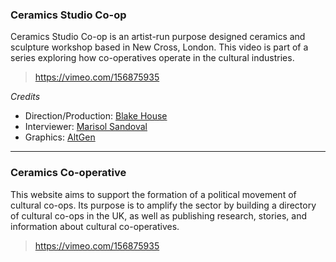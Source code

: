 <!-- 
To add a new story, write:

### Cooperative Name

Description of of cooperative

Video url of vimeo

-->

### Ceramics Studio Co-op

Ceramics Studio Co-op is an artist-run purpose designed ceramics and sculpture workshop based in New Cross, London. This video is part of a series exploring how co-operatives operate in the cultural industries.

> https://vimeo.com/156875935

_Credits_
- Direction/Production: [Blake House](http://blake.house/)   
- Interviewer: [Marisol Sandoval](https://www.city.ac.uk/people/academics/marisol-sandoval)   
- Graphics: [AltGen](http://www.altgen.org.uk/)   


---

### Ceramics Co-operative

This website aims to support the formation of a political movement of cultural co-ops. Its purpose is to amplify the sector by building a directory of cultural co-ops in the UK, as well as publishing research, stories, and information about cultural co-operatives.

> https://vimeo.com/156875935
